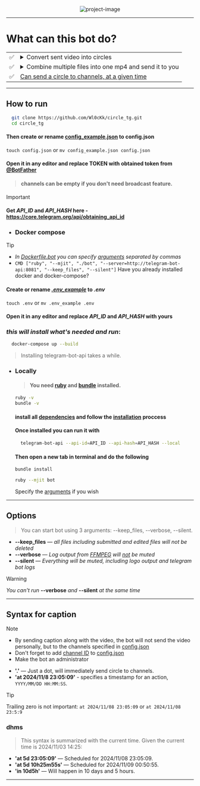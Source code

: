 <p align="center">
  <img src="https://github.com/user-attachments/assets/5d7aac49-2d8e-4b61-aacd-54469d89aee4" alt="project-image">
</p>

---
# What can this bot do?
|  |                                                                                                                                                                    |
|--|--------------------------------------------------------------------------------------------------------------------------------------------------------------------|
|✅| <details closed><summary>Convert sent video into circles</summary><img src="https://i.imgur.com/BtSEUKD.png" alt="convert-video"></details>                        |
|✅| <details closed><summary>Combine multiple files into one mp4 and send it to you</summary><img src="https://i.imgur.com/AVOc6jX.png" alt="combine-files"></details> |
|✅| <a href="#syntax-for-caption">Can send a circle to channels, at a given time</a>                                                                                                                   |

---
## How to run
  ```bash
    git clone https://github.com/Wl0cKk/circle_tg.git
    cd circle_tg
  ```
  #### Then create or rename [config_example.json](https://github.com/Wl0cKk/circle_tg/blob/main/config_example.json) to config.json
  `touch config.json` or `mv config_example.json config.json`
  #### Open it in any editor and replace TOKEN with obtained token from [@BotFather](https://t.me/botfather)
  > #### channels can be empty if you don't need broadcast feature.
  
  > [!IMPORTANT]  
  > #### Get *API_ID* and *API_HASH* here - https://core.telegram.org/api/obtaining_api_id
- ### Docker compose
> [!TIP]
  > - *In [Dockerfile.bot](https://github.com/Wl0cKk/circle_tg/blob/main/Dockerfile.bot) you can specify <a href="#options">arguments</a> separated by commas*
  > - `CMD ["ruby", "--mjit", "./bot", "--server=http://telegram-bot-api:8081", "--keep_files", "--silent"]`
  > Have you already installed docker and docker-compose?
  #### Create or rename *[.env_example](https://github.com/Wl0cKk/circle_tg/blob/main/.env_example)* to *.env*
  `touch .env` or `mv .env_example .env`
  #### Open it in any editor and replace *API_ID* and *API_HASH* with yours
  
  ### *this will install what's needed and run*:
  ```bash
    docker-compose up --build
  ```
  > Installing telegram-bot-api takes a while.
- ### Locally
  > #### You need [ruby](https://www.ruby-lang.org/en/documentation/installation/) and [bundle](https://www.jetbrains.com/help/ruby/using-the-bundler.html#install_bundler) installed.
  ```bash
  ruby -v
  bundle -v
  ```
  
  #### install all <a href="https://github.com/tdlib/telegram-bot-api?tab=readme-ov-file#dependencies">dependencies</a> and follow the <a href="https://github.com/tdlib/telegram-bot-api?tab=readme-ov-file#installation">installation</a> proccess
  #### Once installed you can run it with 
  ```bash
    telegram-bot-api --api-id=API_ID --api-hash=API_HASH --local
  ``` 
  #### Then open a new tab in terminal and do the following
  ```bash
  bundle install
  ```
  ```bash
  ruby --mjit bot
  ```
  Specify the <a href="#options">arguments</a> if you wish
---
## Options
> You can start bot using 3 arguments: --keep_files, --verbose, --silent.
- **--keep_files** — *all files including submitted and edited files will not be deleted*
- **--verbose** — *Log output from [FFMPEG](https://www.ffmpeg.org/) will <ins>not</ins> be muted*
- **--silent** — *Everything will be muted, including logo output and telegram bot logs*
> [!WARNING]  
> *You can't run* **--verbose** *and* **--silent** *at the same time*
---
## Syntax for caption
> [!NOTE]  
> - By sending caption along with the video, the bot will not send the video personally, but to the channels specified in [config.json](https://github.com/Wl0cKk/circle_tg/blob/main/config_example.json)
> - Don't forget to add [channel ID](https://gist.github.com/mraaroncruz/e76d19f7d61d59419002db54030ebe35) to [config.json](https://github.com/Wl0cKk/circle_tg/blob/main/config_example.json)
> - Make the bot an administrator

- **'.'** — Just a dot, will immediately send circle to channels.
- **'at 2024/11/8 23:05:09'** - specifies a timestamp for an action, `YYYY/MM/DD HH:MM:SS`.
> [!TIP]
> Trailing zero is not important: `at 2024/11/08 23:05:09` or `at 2024/11/08 23:5:9`
### dhms
> This syntax is summarized with the current time.
Given the current time is 2024/11/03 14:25:
- **'at 5d 23:05:09'** — Scheduled for 2024/11/08 23:05:09.
- **'at 5d 10h25m55s'** — Scheduled for 2024/11/09 00:50:55.
- **'in 10d5h'** — Will happen in 10 days and 5 hours.
---
